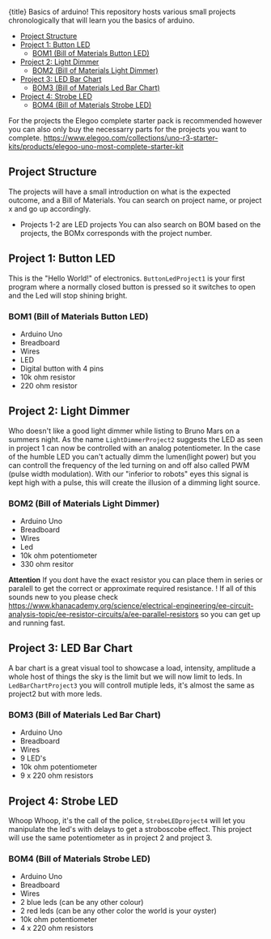 {title} Basics of arduino!
This repository hosts various small projects chronologically that will learn you the basics of arduino. 

  * [Project Structure](#project-structure)
  * [Project 1: Button LED](#project-1--button-led)
    + [BOM1 (Bill of Materials Button LED)](#bom1--bill-of-materials-button-led-)
  * [Project 2: Light Dimmer](#project-2--light-dimmer)
    + [BOM2 (Bill of Materials Light Dimmer)](#bom2--bill-of-materials-light-dimmer-)
  * [Project 3: LED Bar Chart](#project-3--led-bar-chart)
    + [BOM3 (Bill of Materials Led Bar Chart)](#bom3--bill-of-materials-led-bar-chart-)
  * [Project 4: Strobe LED](#project-4--strobe-led)
    + [BOM4 (Bill of Materials Strobe LED)](#bom4--bill-of-materials-strobe-led-)



[//]: # ( <small><i><a href='http://ecotrust-canada.github.io/markdown-toc/'>Table of contents generated with markdown-toc</a></i></small> )

For the projects the Elegoo complete starter pack is recommended however you can also only buy the necessarry parts for the projects you want to complete.
https://www.elegoo.com/collections/uno-r3-starter-kits/products/elegoo-uno-most-complete-starter-kit 

## Project Structure
The projects will have a small introduction on what is the expected outcome, and a Bill of Materials. 
You can search on project name, or project x and go up accordingly. 
* Projects 1-2 are LED projects
You can also search on BOM based on the projects, the BOMx corresponds with the project number. 



## Project 1: Button LED 
This is the "Hello World!" of electronics. 
`ButtonLedProject1` is your first program where a normally closed button is pressed so it switches to open and the Led will stop shining bright.

### BOM1 (Bill of Materials Button LED)
* Arduino Uno 
* Breadboard 
* Wires
* LED
* Digital button with 4 pins
* 10k ohm resistor 
* 220 ohm resistor 

## Project 2: Light Dimmer
Who doesn't like a good light dimmer while listing to Bruno Mars on a summers night. 
As the name `LightDimmerProject2` suggests the LED as seen in project 1 can now be controlled with an analog potentiometer. In the case of the humble LED you can't actually dimm the lumen(light power) but you can controll the frequency of the led turning on and off also called PWM (pulse width modulation). With our "inferior to robots" eyes this signal is kept high with a pulse, this will create the illusion of a dimming light source. 

### BOM2 (Bill of Materials Light Dimmer)
* Arduino Uno 
* Breadboard
* Wires
* Led
* 10k ohm potentiometer 
* 330 ohm resitor 

**Attention** If you dont have the exact resistor you can place them in series or paralell to get the correct or approximate required resistance. ! If all of this sounds new to you please check https://www.khanacademy.org/science/electrical-engineering/ee-circuit-analysis-topic/ee-resistor-circuits/a/ee-parallel-resistors so you can get up and running fast. 

## Project 3: LED Bar Chart 
A bar chart is a great visual tool to showcase a load, intensity, amplitude a whole host of things the sky is the limit but we will now limit to leds.
In `LedBarChartProject3` you will controll mutiple leds, it's almost the same as project2 but with more leds. 

### BOM3 (Bill of Materials Led Bar Chart)
* Arduino Uno
* Breadboard
* Wires
* 9 LED's
* 10k ohm potentiometer
* 9 x 220 ohm resistors 

## Project 4: Strobe LED
Whoop Whoop, it's the call of the police, `StrobeLEDproject4` will let you manipulate the led's with delays to get a stroboscobe effect.
This project will use the same potentiometer as in project 2 and project 3. 

### BOM4 (Bill of Materials Strobe LED)
* Arduino Uno
* Breadboard
* Wires
* 2 blue leds (can be any other colour)
* 2 red leds (can be any other color the world is your oyster)
* 10k ohm potentiometer 
* 4 x 220 ohm resistors 


